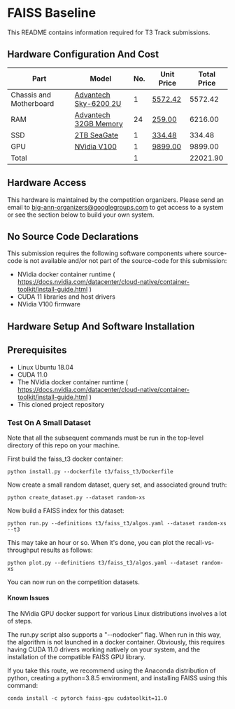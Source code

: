 # FAISS Baseline

This README contains information required for T3 Track submissions.

## Hardware Configuration And Cost

|Part                         |Model                                             |No. |Unit Price                          |Total Price|
|-----------------------------|--------------------------------------------------|----|------------------------------------|-----------|
|Chassis and Motherboard      |[Advantech Sky-6200 2U](cost/AdvantechSky6200.pdf)|   1|[5572.42](cost/AdvantechSky6200.pdf)|    5572.42|
|RAM                          |[Advantech 32GB Memory](cost/RAM.pdf)             |  24|              [259.00](cost/RAM.pdf)|    6216.00|
|SSD                          |[2TB SeaGate](cost/SSD.pdf)                       |   1|              [334.48](cost/SSD.pdf)|     334.48|
|GPU                          |[NVidia V100](cost/GPU.pdf)                       |   1|             [9899.00](cost/GPU.pdf)|    9899.00|
|Total                        |                                                  |   1|                                    |   22021.90|

## Hardware Access

This hardware is maintained by the competition organizers.  Please send an email to big-ann-organizers@googlegroups.com to get access to a system or see the section below to build your own system.

## No Source Code Declarations

This submission requires the following software components where source-code is not available and/or not part of the source-code for this submission:
* NVidia docker container runtime ( https://docs.nvidia.com/datacenter/cloud-native/container-toolkit/install-guide.html )
* CUDA 11 libraries and host drivers
* NVidia V100 firmware 

## Hardware Setup And Software Installation

## Prerequisites

* Linux Ubuntu 18.04
* CUDA 11.0
* The NVidia docker container runtime ( https://docs.nvidia.com/datacenter/cloud-native/container-toolkit/install-guide.html )
* This cloned project repository

### Test On A Small Dataset

Note that all the subsequent commands must be run in the top-level directory of this repo on your machine.

First build the faiss_t3 docker container:
```
python install.py --dockerfile t3/faiss_t3/Dockerfile
```
Now create a small random dataset, query set, and associated ground truth:
```
python create_dataset.py --dataset random-xs
```
Now build a FAISS index for this dataset:
```
python run.py --definitions t3/faiss_t3/algos.yaml --dataset random-xs --t3 
```
This may take an hour or so.  When it's done, you can plot the recall-vs-throughput results as follows:
```
python plot.py --definitions t3/faiss_t3/algos.yaml --dataset random-xs
```
You can now run on the competition datasets.

#### Known Issues

The NVidia GPU docker support for various Linux distributions involves a lot of steps.

The run.py script also supports a "--nodocker" flag.  When run in this way, the algorithm is not launched in a docker container. Obviously, this requires having CUDA 11.0 drivers working natively on your system, and the installation of the compatible FAISS GPU library.  

If you take this route, we recommend using the Anaconda distribution of python, creating a python=3.8.5 environment, and installing FAISS using this command:
```
conda install -c pytorch faiss-gpu cudatoolkit=11.0
```
